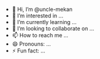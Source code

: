 - 👋 Hi, I’m @uncle-mekan
- 👀 I’m interested in ...
- 🌱 I’m currently learning ...
- 💞️ I’m looking to collaborate on ...
- 📫 How to reach me ...
- 😄 Pronouns: ...
- ⚡ Fun fact: ...

<!---
uncle-mekan/uncle-mekan is a ✨ special ✨ repository because its `README.md` (this file) appears on your GitHub profile.
You can click the Preview link to take a look at your changes.
--->
